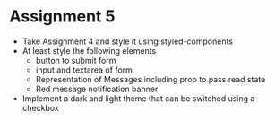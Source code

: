 # Assignment 5
- Take Assignment 4 and style it using styled-components
- At least style the following elements
    - button to submit form
    - input and textarea of form
    - Representation of Messages including prop to pass read state
    - Red message notification banner
- Implement a dark and light theme that can be switched using a checkbox

